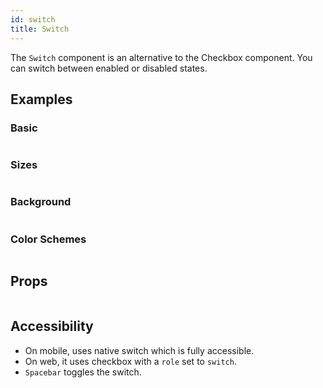 ```yaml
---
id: switch
title: Switch
---
```


The `Switch` component is an alternative to the Checkbox component. You can switch between enabled or disabled states.

## Examples

### Basic

```ComponentSnackPlayer path=primitives,Switch,Basic.tsx

```

### Sizes

```ComponentSnackPlayer path=primitives,Switch,Sizes.tsx

```

### Background

```ComponentSnackPlayer path=primitives,Switch,SwitchBgColor.tsx

```

### Color Schemes

```ComponentSnackPlayer path=primitives,Switch,ColorSchemes.tsx

```

## Props

```ComponentPropTable path=primitives,Switch,index.tsx showStylingProps=true

```

<!--
| Name               | Type             | Description                                                                                          | Default |
| ------------------ | ---------------- | ---------------------------------------------------------------------------------------------------- | ------- |
| name               | string           | The input name of the Switch when used in a form.                                                    | -       |
| size               | `lg`, `md`, `sm` | The size (width and height) of the switch.                                                           | `md`    |
| isChecked          | boolean          | If true, set the Switch to the checked state.                                                        | -       |
| defaultIsChecked   | boolean          | If true, the checkbox will be initially checked.                                                     | -       |
| isDisabled         | boolean          | If true, set the disabled to the invalid state.                                                      | -       |
| isInvalid          | boolean          | If true, set the switch to the invalid state.                                                        | -       |
| onTrackColor       | string           | The track color of the Switch when on.                                                               | -       |
| offTrackColor      | string           | The track color of the Switch when off.                                                              | -       |
| onThumbColor       | string           | The thumb color of the Switch when on.                                                               | -       |
| offThumbColor      | string           | The thumb color of the Switch when off.                                                              | -       |
| onToggle           | function         | Function called when the state of the Switch changes.                                                | -       |
| accessibilityLabel | string           | [`Accessibilty label`](https://reactnative.dev/docs/accessibility#accessibilitylabel) for component. | -       |
| accessibilityHint  | string           | [`Accessibilty hint`](https://reactnative.dev/docs/accessibility#accessibilityhint) for component    |         | -->

## Accessibility

- On mobile, uses native switch which is fully accessible.
- On web, it uses checkbox with a `role` set to `switch`.
- `Spacebar` toggles the switch.
